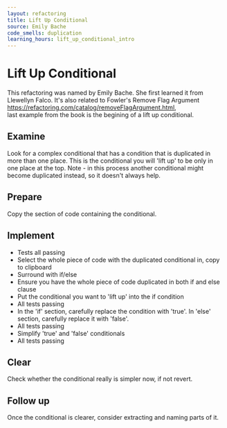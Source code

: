 ```yaml
---
layout: refactoring
title: Lift Up Conditional
source: Emily Bache
code_smells: duplication
learning_hours: lift_up_conditional_intro
---
```


# Lift Up Conditional
This refactoring was named by Emily Bache. She first learned it from Llewellyn Falco.
It's also related to Fowler's Remove Flag Argument https://refactoring.com/catalog/removeFlagArgument.html,  
last example from the book is the begining of a lift up conditional.

## Examine
Look for a complex conditional that has a condition that is duplicated in more than one place. This is the conditional you will 'lift up' to be only in one place at the top. Note - in this process another conditional might become duplicated instead, so it doesn't always help.

## Prepare
Copy the section of code containing the conditional.

## Implement

* Tests all passing
* Select the whole piece of code with the duplicated conditional in, copy to clipboard
* Surround with if/else
* Ensure you have the whole piece of code duplicated in both if and else clause
* Put the conditional you want to 'lift up' into the if condition
* All tests passing
* In the 'if' section, carefully replace the condition with 'true'. In 'else' section, carefully replace it with 'false'.
* All tests passing
* Simplify 'true' and 'false' conditionals
* All tests passing

## Clear
Check whether the conditional really is simpler now, if not revert.

## Follow up
Once the conditional is clearer, consider extracting and naming parts of it.
